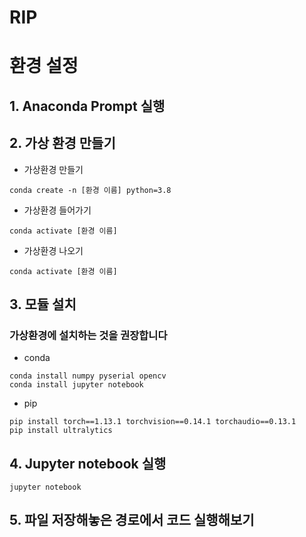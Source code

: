 # RIP
# 환경 설정
## 1. Anaconda Prompt 실행
## 2. 가상 환경 만들기
- 가상환경 만들기
```
conda create -n [환경 이름] python=3.8
```
- 가상환경 들어가기
```
conda activate [환경 이름]
```
- 가상환경 나오기
```
conda activate [환경 이름]
```
## 3. 모듈 설치
### 가상환경에 설치하는 것을 권장합니다
- conda
```
conda install numpy pyserial opencv
conda install jupyter notebook
```
- pip
```
pip install torch==1.13.1 torchvision==0.14.1 torchaudio==0.13.1
pip install ultralytics
```
## 4. Jupyter notebook 실행
```
jupyter notebook
```
## 5. 파일 저장해놓은 경로에서 코드 실행해보기
